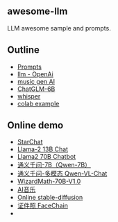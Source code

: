 ## awesome-llm

LLM awesome sample and prompts.


## Outline

* [Prompts](./prompts)
* [llm - OpenAi](./llm)
* [music gen AI](./music-gen)
* [ChatGLM-6B](./ChatGLM2-6B)
* [whisper](./whisper)
* [colab example](./colab)

## Online demo

* [StarChat](https://huggingface.co/spaces/HuggingFaceH4/starchat-playground)
* [Llama-2 13B Chat](https://huggingface.co/spaces/huggingface-projects/llama-2-13b-chat)
* [Llama2 70B Chatbot](https://huggingface.co/spaces/ysharma/Explore_llamav2_with_TGI)
* [通义千问-7B（Qwen-7B）](https://modelscope.cn/studios/qwen/Qwen-7B-Chat-Demo/summary/)
* [通义千问-多模态 Qwen-VL-Chat](https://modelscope.cn/studios/qwen/Qwen-VL-Chat-Demo/summary)
* [WizardMath-70B-V1.0](http://47.103.63.15:50083/)
* [AI音乐](https://www.suno.ai/)
* [Online stable-diffusion](https://clipdrop.co/stable-diffusion)
* [证件照 FaceChain](https://huggingface.co/spaces/modelscope/FaceChain)
*
